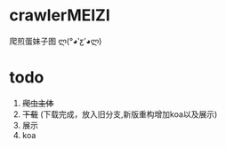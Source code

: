 # crawlerMEIZI
爬煎蛋妹子图 ლ(°◕‵ƹ′◕ლ)
# todo
1. <del>爬虫主体</del>
2. <del>下载</del> (下载完成，放入旧分支,新版重构增加koa以及展示)
3. 展示
4. koa